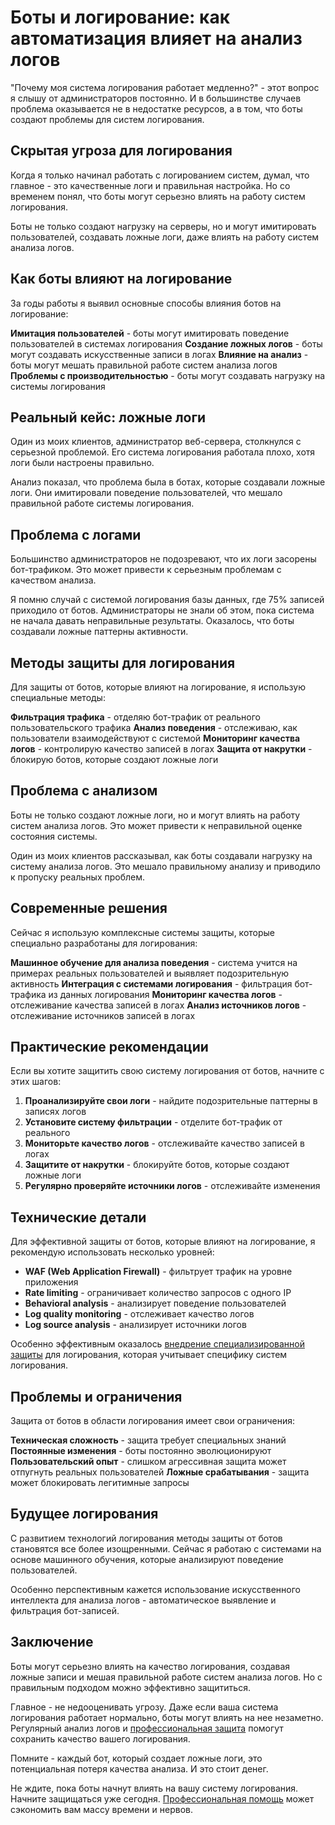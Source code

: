 ﻿# Боты и логирование: как автоматизация влияет на анализ логов

"Почему моя система логирования работает медленно?" - этот вопрос я слышу от администраторов постоянно. И в большинстве случаев проблема оказывается не в недостатке ресурсов, а в том, что боты создают проблемы для систем логирования.

## Скрытая угроза для логирования

Когда я только начинал работать с логированием систем, думал, что главное - это качественные логи и правильная настройка. Но со временем понял, что боты могут серьезно влиять на работу систем логирования.

Боты не только создают нагрузку на серверы, но и могут имитировать пользователей, создавать ложные логи, даже влиять на работу систем анализа логов.

## Как боты влияют на логирование

За годы работы я выявил основные способы влияния ботов на логирование:

**Имитация пользователей** - боты могут имитировать поведение пользователей в системах логирования
**Создание ложных логов** - боты могут создавать искусственные записи в логах
**Влияние на анализ** - боты могут мешать правильной работе систем анализа логов
**Проблемы с производительностью** - боты могут создавать нагрузку на системы логирования

## Реальный кейс: ложные логи

Один из моих клиентов, администратор веб-сервера, столкнулся с серьезной проблемой. Его система логирования работала плохо, хотя логи были настроены правильно.

Анализ показал, что проблема была в ботах, которые создавали ложные логи. Они имитировали поведение пользователей, что мешало правильной работе системы логирования.

## Проблема с логами

Большинство администраторов не подозревают, что их логи засорены бот-трафиком. Это может привести к серьезным проблемам с качеством анализа.

Я помню случай с системой логирования базы данных, где 75% записей приходило от ботов. Администраторы не знали об этом, пока система не начала давать неправильные результаты. Оказалось, что боты создавали ложные паттерны активности.

## Методы защиты для логирования

Для защиты от ботов, которые влияют на логирование, я использую специальные методы:

**Фильтрация трафика** - отделяю бот-трафик от реального пользовательского трафика
**Анализ поведения** - отслеживаю, как пользователи взаимодействуют с системой
**Мониторинг качества логов** - контролирую качество записей в логах
**Защита от накрутки** - блокирую ботов, которые создают ложные логи

## Проблема с анализом

Боты не только создают ложные логи, но и могут влиять на работу систем анализа логов. Это может привести к неправильной оценке состояния системы.

Один из моих клиентов рассказывал, как боты создавали нагрузку на систему анализа логов. Это мешало правильному анализу и приводило к пропуску реальных проблем.

## Современные решения

Сейчас я использую комплексные системы защиты, которые специально разработаны для логирования:

**Машинное обучение для анализа поведения** - система учится на примерах реальных пользователей и выявляет подозрительную активность
**Интеграция с системами логирования** - фильтрация бот-трафика из данных логирования
**Мониторинг качества логов** - отслеживание качества записей в логах
**Анализ источников логов** - отслеживание источников записей в логах

## Практические рекомендации

Если вы хотите защитить свою систему логирования от ботов, начните с этих шагов:

1. **Проанализируйте свои логи** - найдите подозрительные паттерны в записях логов
2. **Установите систему фильтрации** - отделите бот-трафик от реального
3. **Мониторьте качество логов** - отслеживайте качество записей в логах
4. **Защитите от накрутки** - блокируйте ботов, которые создают ложные логи
5. **Регулярно проверяйте источники логов** - отслеживайте изменения

## Технические детали

Для эффективной защиты от ботов, которые влияют на логирование, я рекомендую использовать несколько уровней:

- **WAF (Web Application Firewall)** - фильтрует трафик на уровне приложения
- **Rate limiting** - ограничивает количество запросов с одного IP
- **Behavioral analysis** - анализирует поведение пользователей
- **Log quality monitoring** - отслеживает качество логов
- **Log source analysis** - анализирует источники логов

Особенно эффективным оказалось [внедрение специализированной защиты](https://progaem.com/ustanovka-antibota-usluga-po-zashhite-ot-botov-vashih-sajtov-na-razlichnyh-cms-sistemah.html) для логирования, которая учитывает специфику систем логирования.

## Проблемы и ограничения

Защита от ботов в области логирования имеет свои ограничения:

**Техническая сложность** - защита требует специальных знаний
**Постоянные изменения** - боты постоянно эволюционируют
**Пользовательский опыт** - слишком агрессивная защита может отпугнуть реальных пользователей
**Ложные срабатывания** - защита может блокировать легитимные запросы

## Будущее логирования

С развитием технологий логирования методы защиты от ботов становятся все более изощренными. Сейчас я работаю с системами на основе машинного обучения, которые анализируют поведение пользователей.

Особенно перспективным кажется использование искусственного интеллекта для анализа логов - автоматическое выявление и фильтрация бот-записей.

## Заключение

Боты могут серьезно влиять на качество логирования, создавая ложные записи и мешая правильной работе систем анализа логов. Но с правильным подходом можно эффективно защититься.

Главное - не недооценивать угрозу. Даже если ваша система логирования работает нормально, боты могут влиять на нее незаметно. Регулярный анализ логов и [профессиональная защита](https://progaem.com/ustanovka-antibota-usluga-po-zashhite-ot-botov-vashih-sajtov-na-razlichnyh-cms-sistemah.html) помогут сохранить качество вашего логирования.

Помните - каждый бот, который создает ложные логи, это потенциальная потеря качества анализа. И это стоит денег.

Не ждите, пока боты начнут влиять на вашу систему логирования. Начните защищаться уже сегодня. [Профессиональная помощь](https://progaem.com/ustanovka-antibota-usluga-po-zashhite-ot-botov-vashih-sajtov-na-razlichnyh-cms-sistemah.html) может сэкономить вам массу времени и нервов.
